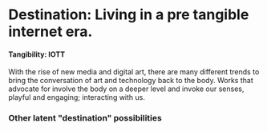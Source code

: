 # Destination: Living in a pre tangible internet era.

#### Tangibility: IOTT

With the rise of new media and digital art, there are many different trends to bring the conversation of art and technology back to the body. Works that advocate for involve the body on a deeper level and invoke our senses, playful and engaging; interacting with us.

### Other latent "destination" possibilities

